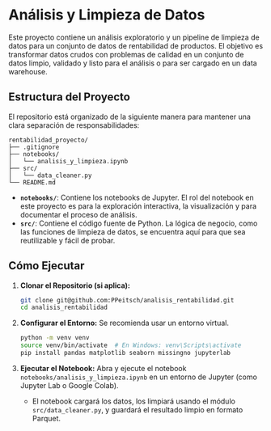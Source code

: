 # Análisis y Limpieza de Datos

Este proyecto contiene un análisis exploratorio y un pipeline de limpieza de datos para un conjunto de datos de rentabilidad de productos. El objetivo es transformar datos crudos con problemas de calidad en un conjunto de datos limpio, validado y listo para el análisis o para ser cargado en un data warehouse.

## Estructura del Proyecto

El repositorio está organizado de la siguiente manera para mantener una clara separación de responsabilidades:

```
rentabilidad_proyecto/
├── .gitignore
├── notebooks/
│   └── analisis_y_limpieza.ipynb
├── src/
│   └── data_cleaner.py
└── README.md
```

-   **`notebooks/`**: Contiene los notebooks de Jupyter. El rol del notebook en este proyecto es para la exploración interactiva, la visualización y para documentar el proceso de análisis.
-   **`src/`**: Contiene el código fuente de Python. La lógica de negocio, como las funciones de limpieza de datos, se encuentra aquí para que sea reutilizable y fácil de probar.

## Cómo Ejecutar

1.  **Clonar el Repositorio (si aplica):**
    ```bash
    git clone git@github.com:PPeitsch/analisis_rentabilidad.git
    cd analisis_rentabilidad
    ```

2.  **Configurar el Entorno:**
    Se recomienda usar un entorno virtual.
    ```bash
    python -m venv venv
    source venv/bin/activate  # En Windows: venv\Scripts\activate
    pip install pandas matplotlib seaborn missingno jupyterlab
    ```

3.  **Ejecutar el Notebook:**
    Abra y ejecute el notebook `notebooks/analisis_y_limpieza.ipynb` en un entorno de Jupyter (como Jupyter Lab o Google Colab).

    -   El notebook cargará los datos, los limpiará usando el módulo `src/data_cleaner.py`, y guardará el resultado limpio en formato Parquet.
